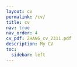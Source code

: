 ```yaml
---
layout: cv
permalink: /cv/
title: cv
nav: true
nav_order: 4
cv_pdf: ZHANG_cv_2311.pdf
description: My CV 
toc:
  sidebar: left
---
```

